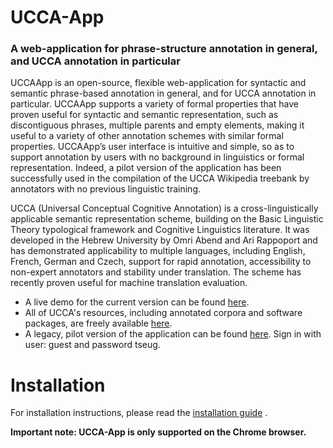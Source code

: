 # UCCA-App 
### A web-application for phrase-structure annotation in general, and UCCA annotation in particular

UCCAApp is an open-source, flexible web-application for syntactic and semantic phrase-based annotation in general, and for UCCA annotation in particular. UCCAApp supports a variety of formal properties that have proven useful for syntactic and semantic representation, such as discontiguous phrases, multiple parents and empty elements, making it useful to a variety of other annotation schemes with similar formal properties. UCCAApp’s user interface is intuitive and simple, so as to support annotation by users with no background in linguistics or formal representation. Indeed, a pilot version of the application has been successfully used in the compilation of the UCCA Wikipedia treebank by annotators with no previous linguistic training.

UCCA (Universal Conceptual Cognitive Annotation) is a cross-linguistically applicable semantic representation scheme, building on the Basic Linguistic Theory typological framework and Cognitive Linguistics literature. It was developed in the Hebrew University by Omri Abend and Ari Rappoport and has demonstrated applicability to multiple languages, including English, French, German and Czech, support for rapid annotation, accessibility to non-expert annotators and stability under translation. The scheme has recently proven useful for machine translation evaluation.

- A live demo for the current version can be found [here](http://ucca-demo.cs.huji.ac.il).
- All of UCCA's resources, including annotated corpora and software packages, are freely available [here](http://www.cs.huji.ac.il/~oabend/ucca.html).
- A legacy, pilot version of the application can be found [here](http://ucca.cs.huji.ac.il). Sign in with user: guest and password tseug.

# Installation
For installation instructions, please read the [installation guide](INSTALLATION_GUIDE.md) .

__Important note: UCCA-App is only supported on the Chrome browser.__
